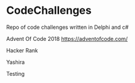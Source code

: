 # CodeChallenges

Repo of code challenges written in Delphi and c#

Advent Of Code 2018
https://adventofcode.com/

Hacker Rank

Yashira

Testing
